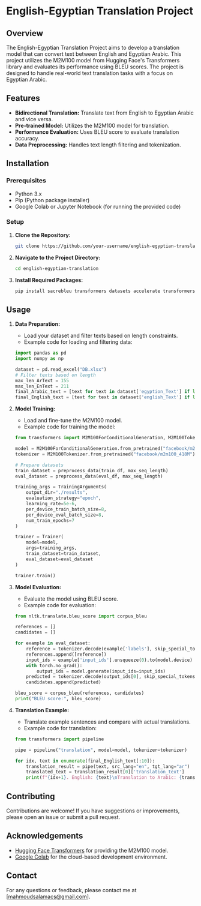 # English-Egyptian Translation Project

## Overview

The English-Egyptian Translation Project aims to develop a translation model that can convert text between English and Egyptian Arabic. This project utilizes the M2M100 model from Hugging Face's Transformers library and evaluates its performance using BLEU scores. The project is designed to handle real-world text translation tasks with a focus on Egyptian Arabic.

## Features

- **Bidirectional Translation:** Translate text from English to Egyptian Arabic and vice versa.
- **Pre-trained Model:** Utilizes the M2M100 model for translation.
- **Performance Evaluation:** Uses BLEU score to evaluate translation accuracy.
- **Data Preprocessing:** Handles text length filtering and tokenization.

## Installation

### Prerequisites

- Python 3.x
- Pip (Python package installer)
- Google Colab or Jupyter Notebook (for running the provided code)

### Setup

1. **Clone the Repository:**

    ```bash
    git clone https://github.com/your-username/english-egyptian-translation.git
    ```

2. **Navigate to the Project Directory:**

    ```bash
    cd english-egyptian-translation
    ```

3. **Install Required Packages:**

    ```bash
    pip install sacrebleu transformers datasets accelerate transformers[torch]
    ```

## Usage

1. **Data Preparation:**

    - Load your dataset and filter texts based on length constraints.
    - Example code for loading and filtering data:

    ```python
    import pandas as pd
    import numpy as np

    dataset = pd.read_excel("DB.xlsx")
    # Filter texts based on length
    max_len_ArText = 155
    max_len_EnText = 211
    final_Arabic_text = [text for text in dataset['egyption_Text'] if len(text) <= max_len_ArText]
    final_English_text = [text for text in dataset['english_Text'] if len(text) <= max_len_EnText]
    ```

2. **Model Training:**

    - Load and fine-tune the M2M100 model.
    - Example code for training the model:

    ```python
    from transformers import M2M100ForConditionalGeneration, M2M100Tokenizer, TrainingArguments, Trainer

    model = M2M100ForConditionalGeneration.from_pretrained("facebook/m2m100_418M")
    tokenizer = M2M100Tokenizer.from_pretrained("facebook/m2m100_418M")

    # Prepare datasets
    train_dataset = preprocess_data(train_df, max_seq_length)
    eval_dataset = preprocess_data(eval_df, max_seq_length)

    training_args = TrainingArguments(
        output_dir="./results",
        evaluation_strategy="epoch",
        learning_rate=5e-6,
        per_device_train_batch_size=8,
        per_device_eval_batch_size=8,
        num_train_epochs=7
    )

    trainer = Trainer(
        model=model,
        args=training_args,
        train_dataset=train_dataset,
        eval_dataset=eval_dataset
    )

    trainer.train()
    ```

3. **Model Evaluation:**

    - Evaluate the model using BLEU score.
    - Example code for evaluation:

    ```python
    from nltk.translate.bleu_score import corpus_bleu

    references = []
    candidates = []

    for example in eval_dataset:
        reference = tokenizer.decode(example['labels'], skip_special_tokens=True)
        references.append([reference])
        input_ids = example['input_ids'].unsqueeze(0).to(model.device)
        with torch.no_grad():
            output_ids = model.generate(input_ids=input_ids)
        predicted = tokenizer.decode(output_ids[0], skip_special_tokens=True)
        candidates.append(predicted)

    bleu_score = corpus_bleu(references, candidates)
    print("BLEU score:", bleu_score)
    ```

4. **Translation Example:**

    - Translate example sentences and compare with actual translations.
    - Example code for translation:

    ```python
    from transformers import pipeline

    pipe = pipeline("translation", model=model, tokenizer=tokenizer)

    for idx, text in enumerate(final_English_text[:10]):
        translation_result = pipe(text, src_lang="en", tgt_lang="ar")
        translated_text = translation_result[0]['translation_text']
        print(f"{idx+1}. English: {text}\nTranslation to Arabic: {translated_text}\nEgyptian: {final_Arabic_text[idx]}\n{'*'*60}")
    ```


## Contributing

Contributions are welcome! If you have suggestions or improvements, please open an issue or submit a pull request.


## Acknowledgements

- [Hugging Face Transformers](https://huggingface.co/transformers) for providing the M2M100 model.
- [Google Colab](https://colab.research.google.com/) for the cloud-based development environment.

## Contact

For any questions or feedback, please contact me at [mahmoudsalamacs@gmail.com].

